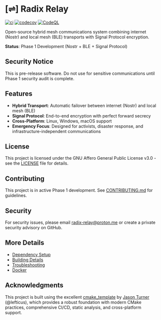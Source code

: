 # [⇌] Radix Relay

[![ci](https://github.com/dustingooding/radix-relay/actions/workflows/ci.yml/badge.svg)](https://github.com/dustingooding/radix-relay/actions/workflows/ci.yml)
[![codecov](https://codecov.io/gh/dustingooding/radix-relay/graph/badge.svg?token=D48EPLUL27)](https://codecov.io/gh/dustingooding/radix-relay)
[![CodeQL](https://github.com/dustingooding/radix-relay/actions/workflows/codeql-analysis.yml/badge.svg)](https://github.com/dustingooding/radix-relay/actions/workflows/codeql-analysis.yml)

Open-source hybrid mesh communications system combining internet (Nostr) and local mesh (BLE) transports with Signal Protocol encryption.

**Status**: Phase 1 Development (Nostr + BLE + Signal Protocol)

## Security Notice

This is pre-release software. Do not use for sensitive communications until Phase 1 security audit is complete.

## Features

- **Hybrid Transport**: Automatic failover between internet (Nostr) and local mesh (BLE)
- **Signal Protocol**: End-to-end encryption with perfect forward secrecy
- **Cross-Platform**: Linux, Windows, macOS support
- **Emergency Focus**: Designed for activists, disaster response, and infrastructure-independent communications

## License

This project is licensed under the GNU Affero General Public License v3.0 - see the [LICENSE](LICENSE) file for details.

## Contributing

This project is in active Phase 1 development. See [CONTRIBUTING.md](CONTRIBUTING.md) for guidelines.

## Security

For security issues, please email <radix-relay@proton.me> or create a private security advisory on GitHub.

## More Details

- [Dependency Setup](README_dependencies.md)
- [Building Details](README_building.md)
- [Troubleshooting](README_troubleshooting.md)
- [Docker](README_docker.md)

## Acknowledgments

This project is built using the excellent [cmake_template](https://github.com/cpp-best-practices/cmake_template) by [Jason Turner](https://github.com/lefticus) (@lefticus), which provides a robust foundation with modern CMake practices, comprehensive CI/CD, static analysis, and cross-platform support.
